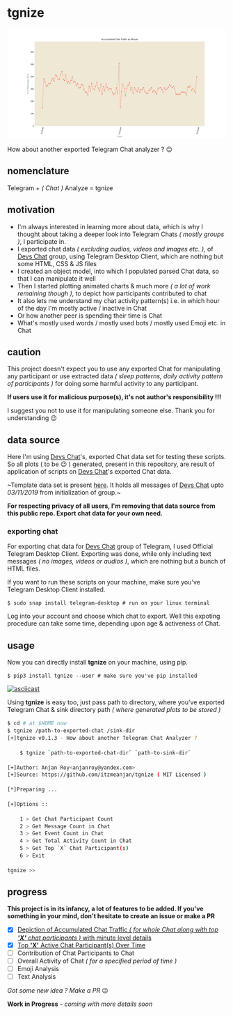 # tgnize

![accumulatedChatTrafficByMinuteOfDevsChatGroupTelegram](./plots/accumulatedChatTrafficByMinute.gif)

How about another exported Telegram Chat analyzer ? :wink:

## nomenclature
Telegram + _( Chat )_ Analyze = tgnize

## motivation
- I'm always interested in learning more about data, which is why I thought about taking a deeper look into Telegram Chats _( mostly groups )_, I participate in.
- I exported chat data _( excluding audios, videos and images etc. )_, of [Devs Chat](https://t.me/joinchat/BkBvqUQUj4VKPmFSSNPQSw) group, using Telegram Desktop Client, which are nothing but some HTML, CSS & JS files
- I created an object model, into which I populated parsed Chat data, so that I can manipulate it well
- Then I started plotting animated charts & much more _( a lot of work remaining though )_, to depict how participants contributed to chat
- It also lets me understand my chat activity pattern(s) i.e. in which hour of the day I'm mostly active / inactive in Chat
- Or how another peer is spending their time is Chat
- What's mostly used words / mostly used bots / mostly used Emoji etc. in Chat

## caution
This project doesn't expect you to use any exported Chat for manipulating any participant or use extracted data _( sleep patterns, daily activity pattern of participants )_ for doing some harmful activity to any participant.

**If users use it for malicious purpose(s), it's not author's responsibility !!!**

I suggest you not to use it for manipulating someone else. Thank you for understanding :wink:

## data source
Here I'm using [Devs Chat](https://t.me/joinchat/BkBvqUQUj4VKPmFSSNPQSw)'s, exported Chat data set for testing these scripts. So all plots ( to be :wink: ) generated, present in this repository, are result of application of scripts on [Devs Chat](https://t.me/joinchat/BkBvqUQUj4VKPmFSSNPQSw)'s exported Chat data.

~Template data set is present [here](.). It holds all messages of [Devs Chat](https://t.me/joinchat/BkBvqUQUj4VKPmFSSNPQSw) upto _03/11/2019_ from initialization of group.~

**For respecting privacy of all users, I'm removing that data source from this public repo. Export chat data for your own need.**

### exporting chat
For exporting chat data for [Devs Chat](https://t.me/joinchat/BkBvqUQUj4VKPmFSSNPQSw) group of Telegram, I used Official Telegram Desktop Client. Exporting was done, while only including text messages _( no images, videos or audios )_, which are nothing but a bunch of HTML files.

If you want to run these scripts on your machine, make sure you've Telegram Desktop Client installed.

```shell script
$ sudo snap install telegram-desktop # run on your linux terminal
```
Log into your account and choose which chat to export. Well this expoting procedure can take some time, depending upon age & activeness of Chat.

## usage
Now you can directly install **tgnize** on your machine, using pip.
```shell script
$ pip3 install tgnize --user # make sure you've pip installed
```
[![asciicast](https://asciinema.org/a/zAm8En7JtEdft6qllfdTxfCys.svg)](https://asciinema.org/a/zAm8En7JtEdft6qllfdTxfCys)

Using **tgnize** is easy too, just pass path to directory, where you've exported Telegram Chat & sink directory path _( where generated plots to be stored )_
```bash
$ cd # at $HOME now
$ tgnize /path-to-exported-chat /sink-dir
[+]tgnize v0.1.3 - How about another Telegram Chat Analyzer ?

	$ tgnize `path-to-exported-chat-dir` `path-to-sink-dir`

[+]Author: Anjan Roy<anjanroy@yandex.com>
[+]Source: https://github.com/itzmeanjan/tgnize ( MIT Licensed )

[*]Preparing ...

[+]Options ::

	1 > Get Chat Participant Count
	2 > Get Message Count in Chat
	3 > Get Event Count in Chat
	4 > Get Total Activity Count in Chat
	5 > Get Top `X` Chat Participant(s)
	6 > Exit

tgnize >>

```

## progress

**This project is in its infancy, a lot of features to be added. If you've something in your mind, don't hesitate to create an issue or make a PR**

- [x] [Depiction of Accumulated Chat Traffic _( for whole Chat along with top **'X'** chat participants )_ with minute level details](./docs/minuteBasedAccumulatedTraffic.md)
- [x] [Top **'X'** Active Chat Participant(s) Over Time](./docs/topXActiveChatParticipantsOverTime.gif)
- [ ] Contribution of Chat Participants to Chat
- [ ] Overall Activity of Chat _( for a specified period of time )_
- [ ] Emoji Analysis
- [ ] Text Analysis

_Got some new idea ? Make a PR_ :wink:

**Work in Progress** - _coming with more details soon_
